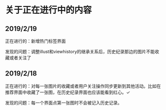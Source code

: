 # 关于正在进行中的内容

## 2019/2/19

正在进行的：新增热门标签界面

发现的问题：调整illust和viewhistory的继承关系后，历史纪录那边的图片不能收藏或者关注了

## 2019/2/18

正在进行的：对每一张图片的收藏或者用户关注操作同步更新到其他活动。比如在推荐界面中收藏了一张图，在历史纪录界面也应该能看到红心。✓

发现的问题：每一个界面点第一张图时不会被记入历史记录。
